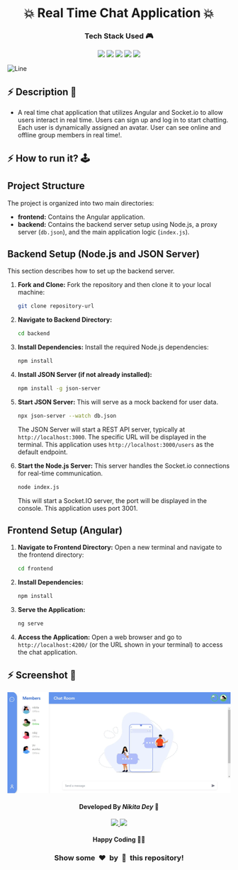 <h1 align='center'><b>💥 Real Time Chat Application 💥</b></h1>

<!-- -------------------------------------------------------------------------------------------------------------- -->

<h3 align='center'>Tech Stack Used 🎮</h3>
<!-- enlist all the technologies used to create this project from them (Remove comment using 'ctrl+z' or 'command+z') -->

<div align='center'>
  <img src="https://img.shields.io/badge/HTML5-orange?style=for-the-badge&logo=html5&logoColor=white" />
  <img src="https://img.shields.io/badge/angular-purple?style=for-the-badge&logo=angular&logoColor=white" />
  <img src="https://img.shields.io/badge/scss-blue?style=for-the-badge&logo=css&logoColor=white" />
  <img src="https://img.shields.io/badge/typescipt-darkblue?style=for-the-badge&logo=typescript&logoColor=white)" />
  <img src="https://img.shields.io/badge/node.js-339933?style=for-the-badge&logo=Node.js&logoColor=white">
</div>

![Line](https://github.com/Avdhesh-Varshney/WebMasterLog/assets/114330097/4b78510f-a941-45f8-a9d5-80ed0705e847)

<!-- -------------------------------------------------------------------------------------------------------------- -->

## :zap: Description 📃

- A real time chat application that utilizes Angular and Socket.io to allow users interact in real time. Users can sign up and log in to start chatting. Each user is dynamically assigned an avatar. User can see online and offline group members in real time!.

<!-- -------------------------------------------------------------------------------------------------------------- -->

## :zap: How to run it? 🕹️
## Project Structure

The project is organized into two main directories:

*   **frontend:** Contains the Angular application.
*   **backend:** Contains the backend server setup using Node.js, a proxy server (`db.json`), and the main application logic (`index.js`).

## Backend Setup (Node.js and JSON Server)

This section describes how to set up the backend server.

1.  **Fork and Clone:** Fork the repository and then clone it to your local machine:

    ```bash
    git clone repository-url
    ```

2.  **Navigate to Backend Directory:**

    ```bash
    cd backend
    ```

3.  **Install Dependencies:** Install the required Node.js dependencies:

    ```bash
    npm install
    ```

4.  **Install JSON Server (if not already installed):**

    ```bash
    npm install -g json-server
    ```

5.  **Start JSON Server:** This will serve as a mock backend for user data.

    ```bash
    npx json-server --watch db.json
    ```

    The JSON Server will start a REST API server, typically at `http://localhost:3000`.  The specific URL will be displayed in the terminal. This application uses `http://localhost:3000/users` as the default endpoint.

6.  **Start the Node.js Server:**  This server handles the Socket.io connections for real-time communication.
    ```bash
    node index.js
    ```
    This will start a Socket.IO server, the port will be displayed in the console. This application uses port 3001.

## Frontend Setup (Angular)

1.  **Navigate to Frontend Directory:** Open a new terminal and navigate to the frontend directory:

    ```bash
    cd frontend
    ```

2.  **Install Dependencies:**

    ```bash
    npm install
    ```

3.  **Serve the Application:**

    ```bash
    ng serve
    ```

4.  **Access the Application:** Open a web browser and go to `http://localhost:4200/` (or the URL shown in your terminal) to access the chat application.

<!-- -------------------------------------------------------------------------------------------------------------- -->

## :zap: Screenshot 📸

<img src="../screenshot.webp">


<!-- -------------------------------------------------------------------------------------------------------------- -->

<h4 align='center'>Developed By <b><i>Nikita Dey</i></b> 👩</h4>
<p align='center'>
  <a href='https://www.linkedin.com/in/nikita-dey-4999ba1b2/'>
    <img src='https://img.shields.io/badge/linkedin-%230077B5.svg?style=for-the-badge&logo=linkedin&logoColor=white' />
  </a>
  <a href='https://github.com/DeyNik'>
    <img src='https://img.shields.io/badge/github-%23121011.svg?style=for-the-badge&logo=github&logoColor=white' />
  </a>
</p>

<h4 align='center'>Happy Coding 🧑‍💻</h4>

<h3 align="center">Show some &nbsp;❤️&nbsp; by &nbsp;🌟&nbsp; this repository!</h3>
